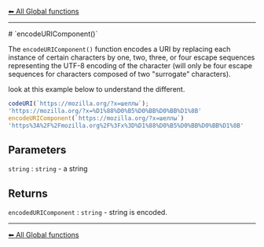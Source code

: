 [⬅ All Global functions](https://github.com/dhunmoon/javascript-cheatsheet/tree/main/global-functions)
<hr>
# `encodeURIComponent()`

The `encodeURIComponent()` function encodes a URI by replacing each instance of certain characters by one, two, three, or four escape sequences representing the UTF-8 encoding of the character (will only be four escape sequences for characters composed of two "surrogate" characters).

look at this example below to understand the different.
```javascript
codeURI(`https://mozilla.org/?x=шеллы`);
'https://mozilla.org/?x=%D1%88%D0%B5%D0%BB%D0%BB%D1%8B'
encodeURIComponent(`https://mozilla.org/?x=шеллы`)
'https%3A%2F%2Fmozilla.org%2F%3Fx%3D%D1%88%D0%B5%D0%BB%D0%BB%D1%8B'
```

## Parameters
`string` : `string` - a string 

## Returns
`encodedURIComponent` : `string` - string is encoded.

<hr>

[⬅ All Global functions](https://github.com/dhunmoon/javascript-cheatsheet/tree/main/global-functions)
